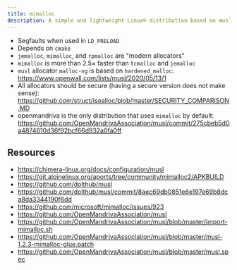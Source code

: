 ```yaml
---
title: mimalloc
description: A simple and lightweight Linux® distribution based on musl libc and toybox
---
```


- Segfaults when used in `LD_PRELOAD`
- Depends on `cmake`
- `jemalloc`, `mimalloc`, and `rpmalloc` are "modern allocators"
- `mimalloc` is more than 2.5× faster than `tcmalloc` and `jemalloc`
- `musl` allocator `malloc-ng` is based on `hardened_malloc`: https://www.openwall.com/lists/musl/2020/05/13/1
- All allocators should be secure (having a secure version does not make sense): https://github.com/struct/isoalloc/blob/master/SECURITY_COMPARISON.MD
- openmandriva is the only distribution that uses `mimalloc` by default: https://github.com/OpenMandrivaAssociation/musl/commit/275cbeb5d0a4874610d36f92bcf66d932a0fa0ff

## Resources
- https://chimera-linux.org/docs/configuration/musl
- https://git.alpinelinux.org/aports/tree/community/mimalloc2/APKBUILD
- https://github.com/dolthub/musl
- https://github.com/dolthub/musl/commit/8aec69db0851e6e197e69b8dca8da3344190f6dd
- https://github.com/microsoft/mimalloc/issues/923
- https://github.com/OpenMandrivaAssociation/musl
- https://github.com/OpenMandrivaAssociation/musl/blob/master/import-mimalloc.sh
- https://github.com/OpenMandrivaAssociation/musl/blob/master/musl-1.2.3-mimalloc-glue.patch
- https://github.com/OpenMandrivaAssociation/musl/blob/master/musl.spec
